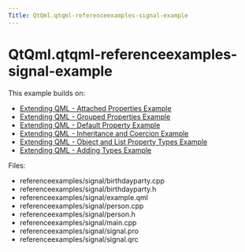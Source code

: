```yaml
---
Title: QtQml.qtqml-referenceexamples-signal-example
---
```


# QtQml.qtqml-referenceexamples-signal-example

<span class="subtitle"></span>
<!-- $$$referenceexamples/signal-description -->
<p>This example builds on:</p>
<ul>
<li><a href="QtQml.referenceexamples-attached/">Extending QML - Attached Properties Example</a></li>
<li><a href="QtQml.referenceexamples-grouped/">Extending QML - Grouped Properties Example</a></li>
<li><a href="QtQml.referenceexamples-default/">Extending QML - Default Property Example</a></li>
<li><a href="QtQml.referenceexamples-coercion/">Extending QML - Inheritance and Coercion Example</a></li>
<li><a href="QtQml.referenceexamples-properties/">Extending QML - Object and List Property Types Example</a></li>
<li><a href="QtQml.referenceexamples-adding/">Extending QML - Adding Types Example</a></li>
</ul>
<p>Files:</p>
<ul>
<li>referenceexamples/signal/birthdayparty.cpp</li>
<li>referenceexamples/signal/birthdayparty.h</li>
<li>referenceexamples/signal/example.qml</li>
<li>referenceexamples/signal/person.cpp</li>
<li>referenceexamples/signal/person.h</li>
<li>referenceexamples/signal/main.cpp</li>
<li>referenceexamples/signal/signal.pro</li>
<li>referenceexamples/signal/signal.qrc</li>
</ul>
<!-- @@@referenceexamples/signal -->
